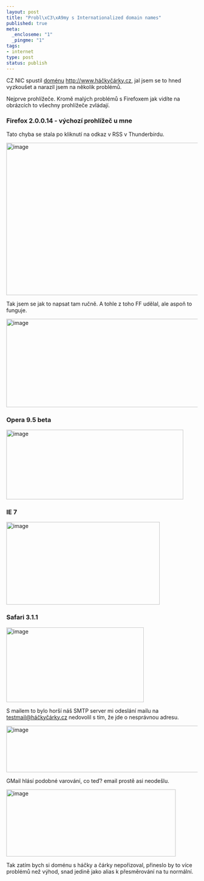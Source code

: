 ```yaml
--- 
layout: post
title: "Probl\xC3\xA9my s Internationalized domain names"
published: true
meta: 
  _encloseme: "1"
  _pingme: "1"
tags: 
- internet
type: post
status: publish
---
```

<p>CZ NIC spustil <a href="http://www.exohosting.sk/webhosting/">doménu</a> <a title="http://www.háčkyčárky.cz" href="http://www.háčkyčárky.cz">http://www.háčkyčárky.cz</a>, jal jsem se to hned vyzkoušet a narazil jsem na několik problémů. </p> <p>Nejprve prohlížeče. Kromě malých problémů s Firefoxem jak vidíte na obrázcích to všechny prohlížeče zvládají.</p> <h3>Firefox 2.0.0.14 - výchozí prohlížeč u mne</h3> <p>Tato chyba se stala po kliknutí na odkaz v RSS v Thunderbirdu.</p> <p><a href="http://blog.prskavec.net/wp-content/uploads/2008/05/image.png"><img style="border-right: 0px;border-top: 0px;border-left: 0px;border-bottom: 0px" height="400" alt="image" src="http://blog.prskavec.net/wp-content/uploads/2008/05/image-thumb.png" width="644" border="0" /></a></p> <p>Tak jsem se jak to napsat tam ručně. A tohle z toho FF udělal, ale aspoň to funguje.</p> <p><a href="http://blog.prskavec.net/wp-content/uploads/2008/05/image1.png"><img style="border-right: 0px;border-top: 0px;border-left: 0px;border-bottom: 0px" height="232" alt="image" src="http://blog.prskavec.net/wp-content/uploads/2008/05/image-thumb1.png" width="562" border="0" /></a> </p> <h3>Opera 9.5 beta </h3> <p><a href="http://blog.prskavec.net/wp-content/uploads/2008/05/image2.png"><img style="border-right: 0px;border-top: 0px;border-left: 0px;border-bottom: 0px" height="183" alt="image" src="http://blog.prskavec.net/wp-content/uploads/2008/05/image-thumb2.png" width="466" border="0" /></a> </p> <h3>IE 7</h3> <p><a href="http://blog.prskavec.net/wp-content/uploads/2008/05/image3.png"><img style="border-right: 0px;border-top: 0px;border-left: 0px;border-bottom: 0px" height="217" alt="image" src="http://blog.prskavec.net/wp-content/uploads/2008/05/image-thumb3.png" width="404" border="0" /></a> </p> <h3>Safari 3.1.1</h3> <p><a href="http://blog.prskavec.net/wp-content/uploads/2008/05/image4.png"><img style="border-right: 0px;border-top: 0px;border-left: 0px;border-bottom: 0px" height="196" alt="image" src="http://blog.prskavec.net/wp-content/uploads/2008/05/image-thumb4.png" width="362" border="0" /></a> </p> <p>S mailem to bylo horší náš SMTP server mi odeslání mailu na <a href="mailto:testmail@háčkyčárky.cz">testmail@háčkyčárky.cz</a> nedovolil s tím, že jde o nesprávnou adresu.</p> <p><a href="http://blog.prskavec.net/wp-content/uploads/2008/05/image5.png"><img style="border-right: 0px;border-top: 0px;border-left: 0px;border-bottom: 0px" height="122" alt="image" src="http://blog.prskavec.net/wp-content/uploads/2008/05/image-thumb5.png" width="566" border="0" /></a> </p> <p>GMail hlásí podobné varování, co teď? email prostě asi neodešlu.</p> <p><a href="http://blog.prskavec.net/wp-content/uploads/2008/05/image6.png"><img style="border-right: 0px;border-top: 0px;border-left: 0px;border-bottom: 0px" height="176" alt="image" src="http://blog.prskavec.net/wp-content/uploads/2008/05/image-thumb6.png" width="446" border="0" /></a> </p> <p>Tak zatím bych si doménu s háčky a čárky nepořizoval, přineslo by to více problémů než výhod, snad jedině jako alias k přesměrování na tu normální.</p>
